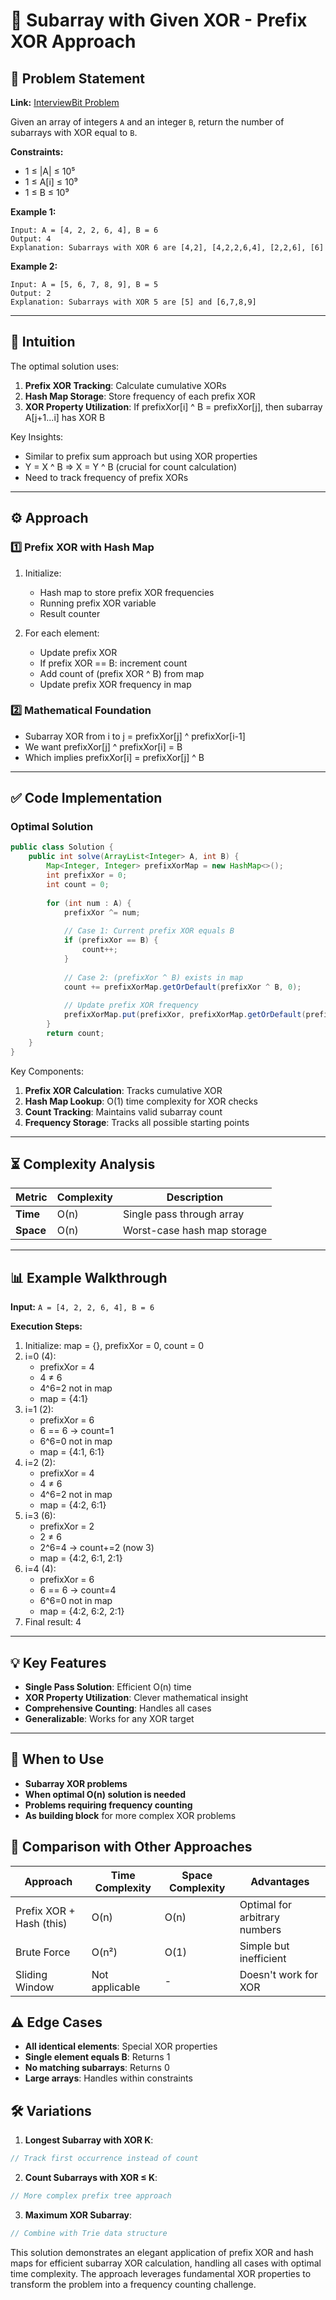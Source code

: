 # 🔗 Subarray with Given XOR - Prefix XOR Approach

## 📜 Problem Statement
**Link:** [InterviewBit Problem](https://www.interviewbit.com/problems/subarray-with-given-xor/)

Given an array of integers `A` and an integer `B`, return the number of subarrays with XOR equal to `B`.

**Constraints:**
- 1 ≤ |A| ≤ 10⁵
- 1 ≤ A[i] ≤ 10⁹
- 1 ≤ B ≤ 10⁹

**Example 1:**
```text
Input: A = [4, 2, 2, 6, 4], B = 6
Output: 4
Explanation: Subarrays with XOR 6 are [4,2], [4,2,2,6,4], [2,2,6], [6]
```

**Example 2:**
```text
Input: A = [5, 6, 7, 8, 9], B = 5
Output: 2
Explanation: Subarrays with XOR 5 are [5] and [6,7,8,9]
```

---

## 🧠 Intuition
The optimal solution uses:
1. **Prefix XOR Tracking**: Calculate cumulative XORs
2. **Hash Map Storage**: Store frequency of each prefix XOR
3. **XOR Property Utilization**: If prefixXor[i] ^ B = prefixXor[j], then subarray A[j+1...i] has XOR B

Key Insights:
- Similar to prefix sum approach but using XOR properties
- Y = X ^ B ⇒ X = Y ^ B (crucial for count calculation)
- Need to track frequency of prefix XORs

---

## ⚙️ Approach
### **1️⃣ Prefix XOR with Hash Map**
1. Initialize:
   - Hash map to store prefix XOR frequencies
   - Running prefix XOR variable
   - Result counter

2. For each element:
   - Update prefix XOR
   - If prefix XOR == B: increment count
   - Add count of (prefix XOR ^ B) from map
   - Update prefix XOR frequency in map

### **2️⃣ Mathematical Foundation**
- Subarray XOR from i to j = prefixXor[j] ^ prefixXor[i-1]
- We want prefixXor[j] ^ prefixXor[i] = B
- Which implies prefixXor[i] = prefixXor[j] ^ B

---

## ✅ Code Implementation

### Optimal Solution
```java
public class Solution {
    public int solve(ArrayList<Integer> A, int B) {
        Map<Integer, Integer> prefixXorMap = new HashMap<>();
        int prefixXor = 0;
        int count = 0;
        
        for (int num : A) {
            prefixXor ^= num;
            
            // Case 1: Current prefix XOR equals B
            if (prefixXor == B) {
                count++;
            }
            
            // Case 2: (prefixXor ^ B) exists in map
            count += prefixXorMap.getOrDefault(prefixXor ^ B, 0);
            
            // Update prefix XOR frequency
            prefixXorMap.put(prefixXor, prefixXorMap.getOrDefault(prefixXor, 0) + 1);
        }
        return count;
    }
}
```

Key Components:
1. **Prefix XOR Calculation**: Tracks cumulative XOR
2. **Hash Map Lookup**: O(1) time complexity for XOR checks
3. **Count Tracking**: Maintains valid subarray count
4. **Frequency Storage**: Tracks all possible starting points

---

## ⏳ Complexity Analysis
| Metric          | Complexity | Description |
|-----------------|------------|-------------|
| **Time**        | O(n)       | Single pass through array |
| **Space**       | O(n)       | Worst-case hash map storage |

---

## 📊 Example Walkthrough

**Input:** `A = [4, 2, 2, 6, 4], B = 6`

**Execution Steps:**
1. Initialize: map = {}, prefixXor = 0, count = 0
2. i=0 (4):
   - prefixXor = 4
   - 4 ≠ 6
   - 4^6=2 not in map
   - map = {4:1}
3. i=1 (2):
   - prefixXor = 6
   - 6 == 6 → count=1
   - 6^6=0 not in map
   - map = {4:1, 6:1}
4. i=2 (2):
   - prefixXor = 4
   - 4 ≠ 6
   - 4^6=2 not in map
   - map = {4:2, 6:1}
5. i=3 (6):
   - prefixXor = 2
   - 2 ≠ 6
   - 2^6=4 → count+=2 (now 3)
   - map = {4:2, 6:1, 2:1}
6. i=4 (4):
   - prefixXor = 6
   - 6 == 6 → count=4
   - 6^6=0 not in map
   - map = {4:2, 6:2, 2:1}
7. Final result: 4

---

## 💡 Key Features
- **Single Pass Solution**: Efficient O(n) time
- **XOR Property Utilization**: Clever mathematical insight
- **Comprehensive Counting**: Handles all cases
- **Generalizable**: Works for any XOR target

---

## 🚀 When to Use
- **Subarray XOR problems**
- **When optimal O(n) solution is needed**
- **Problems requiring frequency counting**
- **As building block** for more complex XOR problems

## 🔄 Comparison with Other Approaches
| Approach         | Time Complexity | Space Complexity | Advantages |
|-----------------|-----------------|------------------|------------|
| Prefix XOR + Hash (this) | O(n) | O(n) | Optimal for arbitrary numbers |
| Brute Force | O(n²) | O(1) | Simple but inefficient |
| Sliding Window | Not applicable | - | Doesn't work for XOR |

## ⚠️ Edge Cases
- **All identical elements**: Special XOR properties
- **Single element equals B**: Returns 1
- **No matching subarrays**: Returns 0
- **Large arrays**: Handles within constraints

## 🛠 Variations
1. **Longest Subarray with XOR K**:
```java
// Track first occurrence instead of count
```

2. **Count Subarrays with XOR ≤ K**:
```java
// More complex prefix tree approach
```

3. **Maximum XOR Subarray**:
```java
// Combine with Trie data structure
```

This solution demonstrates an elegant application of prefix XOR and hash maps for efficient subarray XOR calculation, handling all cases with optimal time complexity. The approach leverages fundamental XOR properties to transform the problem into a frequency counting challenge.